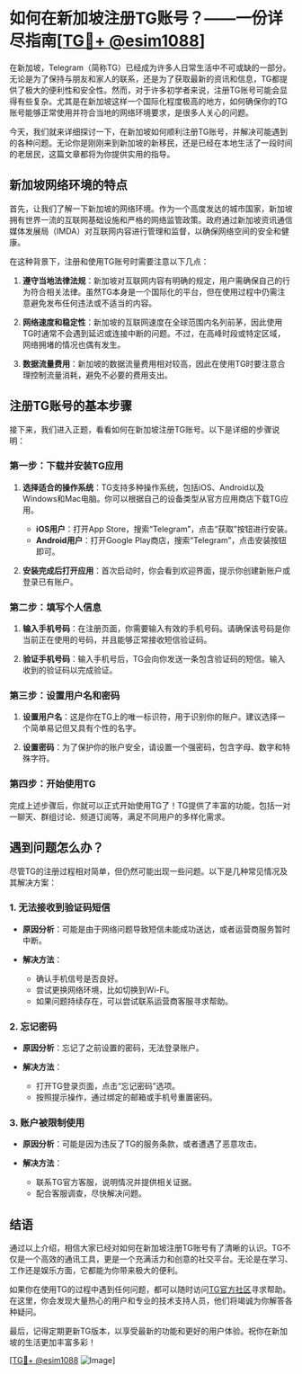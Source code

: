 # 如何在新加坡注册TG账号？——一份详尽指南[[TG💪+ @esim1088](https://t.me/s/esim1088)]

在新加坡，Telegram（简称TG）已经成为许多人日常生活中不可或缺的一部分。无论是为了保持与朋友和家人的联系，还是为了获取最新的资讯和信息，TG都提供了极大的便利性和安全性。然而，对于许多初学者来说，注册TG账号可能会显得有些复杂。尤其是在新加坡这样一个国际化程度极高的地方，如何确保你的TG账号能够正常使用并符合当地的网络环境要求，是很多人关心的问题。

今天，我们就来详细探讨一下，在新加坡如何顺利注册TG账号，并解决可能遇到的各种问题。无论你是刚刚来到新加坡的新移民，还是已经在本地生活了一段时间的老居民，这篇文章都将为你提供实用的指导。

## 新加坡网络环境的特点

首先，让我们了解一下新加坡的网络环境。作为一个高度发达的城市国家，新加坡拥有世界一流的互联网基础设施和严格的网络监管政策。政府通过新加坡资讯通信媒体发展局（IMDA）对互联网内容进行管理和监督，以确保网络空间的安全和健康。

在这种背景下，注册和使用TG账号时需要注意以下几点：

1. **遵守当地法律法规**：新加坡对互联网内容有明确的规定，用户需确保自己的行为符合相关法律。虽然TG本身是一个国际化的平台，但在使用过程中仍需注意避免发布任何违法或不适当的内容。

2. **网络速度和稳定性**：新加坡的互联网速度在全球范围内名列前茅，因此使用TG时通常不会遇到延迟或连接中断的问题。不过，在高峰时段或特定区域，网络拥堵的情况也偶有发生。

3. **数据流量费用**：新加坡的数据流量费用相对较高，因此在使用TG时要注意合理控制流量消耗，避免不必要的费用支出。

## 注册TG账号的基本步骤

接下来，我们进入正题，看看如何在新加坡注册TG账号。以下是详细的步骤说明：

### 第一步：下载并安装TG应用

1. **选择适合的操作系统**：TG支持多种操作系统，包括iOS、Android以及Windows和Mac电脑。你可以根据自己的设备类型从官方应用商店下载TG应用。
   
   - **iOS用户**：打开App Store，搜索“Telegram”，点击“获取”按钮进行安装。
   - **Android用户**：打开Google Play商店，搜索“Telegram”，点击安装按钮即可。

2. **安装完成后打开应用**：首次启动时，你会看到欢迎界面，提示你创建新账户或登录已有账户。

### 第二步：填写个人信息

1. **输入手机号码**：在注册页面，你需要输入有效的手机号码。请确保该号码是你当前正在使用的号码，并且能够正常接收短信验证码。

2. **验证手机号码**：输入手机号后，TG会向你发送一条包含验证码的短信。输入收到的验证码以完成验证。

### 第三步：设置用户名和密码

1. **设置用户名**：这是你在TG上的唯一标识符，用于识别你的账户。建议选择一个简单易记但又具有个性的名字。

2. **设置密码**：为了保护你的账户安全，请设置一个强密码，包含字母、数字和特殊字符。

### 第四步：开始使用TG

完成上述步骤后，你就可以正式开始使用TG了！TG提供了丰富的功能，包括一对一聊天、群组讨论、频道订阅等，满足不同用户的多样化需求。

## 遇到问题怎么办？

尽管TG的注册过程相对简单，但仍然可能出现一些问题。以下是几种常见情况及其解决方案：

### 1. **无法接收到验证码短信**

- **原因分析**：可能是由于网络问题导致短信未能成功送达，或者运营商服务暂时中断。
  
- **解决方法**：
  - 确认手机信号是否良好。
  - 尝试更换网络环境，比如切换到Wi-Fi。
  - 如果问题持续存在，可以尝试联系运营商客服寻求帮助。

### 2. **忘记密码**

- **原因分析**：忘记了之前设置的密码，无法登录账户。
  
- **解决方法**：
  - 打开TG登录页面，点击“忘记密码”选项。
  - 按照提示操作，通过绑定的邮箱或手机号重置密码。

### 3. **账户被限制使用**

- **原因分析**：可能是因为违反了TG的服务条款，或者遭遇了恶意攻击。
  
- **解决方法**：
  - 联系TG官方客服，说明情况并提供相关证据。
  - 配合客服调查，尽快解决问题。

## 结语

通过以上介绍，相信大家已经对如何在新加坡注册TG账号有了清晰的认识。TG不仅是一个高效的通讯工具，更是一个充满活力和创意的社交平台。无论是在学习、工作还是娱乐方面，它都能为你带来极大的便利。

如果你在使用TG的过程中遇到任何问题，都可以随时访问[TG官方社区](https://t.me/s/esim1088)寻求帮助。在这里，你会发现大量热心的用户和专业的技术支持人员，他们将竭诚为你解答各种疑问。

最后，记得定期更新TG版本，以享受最新的功能和更好的用户体验。祝你在新加坡的生活更加丰富多彩！

[[TG💪+ @esim1088](https://t.me/s/esim1088) ![Image](https://i.postimg.cc/4NQfJmqS/Snipaste-2025-05-13-00-14-12.png)]